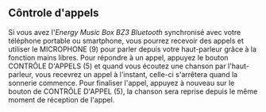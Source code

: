 ## Côntrole d'appels

Si vous avez l'*Energy Music Box BZ3 Bluetooth* synchronisé avec votre téléphone portable ou smartphone, vous pourrez recevoir des appels et utiliser le MICROPHONE (9) pour parler depuis votre haut-parleur grâce à la fonction mains libres.
Pour répondre à un appel, appuyez le bouton CONTRÔLE D'APPELS (5) et quand vous écoutez une chanson par l'haut-parleur, vous recevrez un appel à l'instant, celle-ci s'arrêtera quand la sonnerie commence. Pour finaliser l'appel, appuyez à nouveau sur le bouton de CONTRÔLE D'APPEL (5), la chanson sera reprise depuis le même moment de réception de l'appel.  
